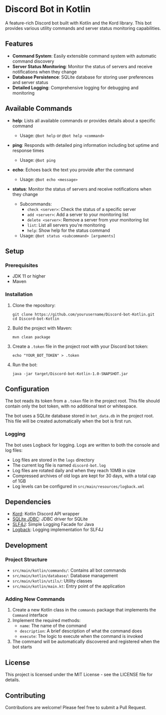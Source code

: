 # Discord Bot in Kotlin

A feature-rich Discord bot built with Kotlin and the Kord library. This bot provides various utility commands and server
status monitoring capabilities.

## Features

- **Command System**: Easily extensible command system with automatic command discovery
- **Server Status Monitoring**: Monitor the status of servers and receive notifications when they change
- **Database Persistence**: SQLite database for storing user preferences and server status
- **Detailed Logging**: Comprehensive logging for debugging and monitoring

## Available Commands

- **help**: Lists all available commands or provides details about a specific command
	- Usage: `@bot help` or `@bot help <command>`

- **ping**: Responds with detailed ping information including bot uptime and response times
	- Usage: `@bot ping`

- **echo**: Echoes back the text you provide after the command
	- Usage: `@bot echo <message>`

- **status**: Monitor the status of servers and receive notifications when they change
	- Subcommands:
		- `check <server>`: Check the status of a specific server
		- `add <server>`: Add a server to your monitoring list
		- `delete <server>`: Remove a server from your monitoring list
		- `list`: List all servers you're monitoring
		- `help`: Show help for the status command
	- Usage: `@bot status <subcommand> [arguments]`

## Setup

### Prerequisites

- JDK 11 or higher
- Maven

### Installation

1. Clone the repository:
   ```
   git clone https://github.com/yourusername/Discord-bot-Kotlin.git
   cd Discord-bot-Kotlin
   ```

2. Build the project with Maven:
   ```
   mvn clean package
   ```

3. Create a `.token` file in the project root with your Discord bot token:
   ```
   echo "YOUR_BOT_TOKEN" > .token
   ```

4. Run the bot:
   ```
   java -jar target/Discord-bot-Kotlin-1.0-SNAPSHOT.jar
   ```

## Configuration

The bot reads its token from a `.token` file in the project root. This file should contain only the bot token, with no
additional text or whitespace.

The bot uses a SQLite database stored in `bot_data.db` in the project root. This file will be created automatically when
the bot is first run.

### Logging

The bot uses Logback for logging. Logs are written to both the console and log files:

- Log files are stored in the `logs` directory
- The current log file is named `discord-bot.log`
- Log files are rotated daily and when they reach 10MB in size
- Compressed archives of old logs are kept for 30 days, with a total cap of 1GB
- Log levels can be configured in `src/main/resources/logback.xml`

## Dependencies

- [Kord](https://github.com/kordlib/kord): Kotlin Discord API wrapper
- [SQLite JDBC](https://github.com/xerial/sqlite-jdbc): JDBC driver for SQLite
- [SLF4J](http://www.slf4j.org/): Simple Logging Facade for Java
- [Logback](https://logback.qos.ch/): Logging implementation for SLF4J

## Development

### Project Structure

- `src/main/kotlin/commands/`: Contains all bot commands
- `src/main/kotlin/database/`: Database management
- `src/main/kotlin/utils/`: Utility classes
- `src/main/kotlin/main.kt`: Entry point of the application

### Adding New Commands

1. Create a new Kotlin class in the `commands` package that implements the `Command` interface
2. Implement the required methods:
	- `name`: The name of the command
	- `description`: A brief description of what the command does
	- `execute`: The logic to execute when the command is invoked
3. The command will be automatically discovered and registered when the bot starts

## License

This project is licensed under the MIT License - see the LICENSE file for details.

## Contributing

Contributions are welcome! Please feel free to submit a Pull Request.
